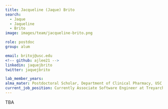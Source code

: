 ```yaml
---
title: Jacqueline (Jaque) Brito
search:
  - Jaque
  - Jaqueline
  - Brito
image: images/team/jacqueline-brito.png

role: postdoc
group: alum

email: britoj@usc.edu
<!-- github: ajlee21 -->
linkedin: jaquejbrito
twitter: jaquejbrito

lab_member_years: 
alma_mater: Postdoctoral Scholar, Department of Clinical Pharmacy, USC Alfred E. Mann School of Pharmacy and Pharmaceutical Sciences
current_job_position: Currently Associate Software Engineer at Treyarch
---
```


TBA
